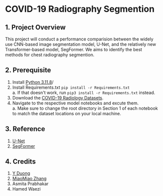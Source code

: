 # COVID-19 Radiography Segmention

## 1. Project Overview
This project will conduct a performance comparision between the widely use CNN-based image segmentation model, U-Net, and the relatively new Transformer-based model, SegFormer. We aims to identify the best methods for chest radiography segmention.

## 2. Prerequisite
1. Install [Python 3.11.8](https://www.python.org/downloads/release/python-3118/)/
2. Install Requirements.txt ```pip install -r Requirements.txt```\
   a. If that doesn't work, run ```pip3 install -r Requirements.txt``` instead.
3. Download the [COVID-19 Radiology Datasets](https://www.kaggle.com/datasets/tawsifurrahman/covid19-radiography-database/data).
4. Navigate to the respective model notebooks and excute them.\
    a. Make sure to change the root directory in Section 1 of each notebook to match the dataset locations on your local machine.

## 3. Reference
1. [U-Net](https://arxiv.org/abs/1505.04597)
2. [SegFormer](https://arxiv.org/abs/2105.15203)

## 4. Credits
1. [Y Duong](https://www.linkedin.com/in/y-duong-880140195/)
2. [MiaoMiao Zhang](https://www.linkedin.com/in/miaomiao-zhang-49a6902b6/)
3. Asmita Prabhakar
4. Hamed Waezi
